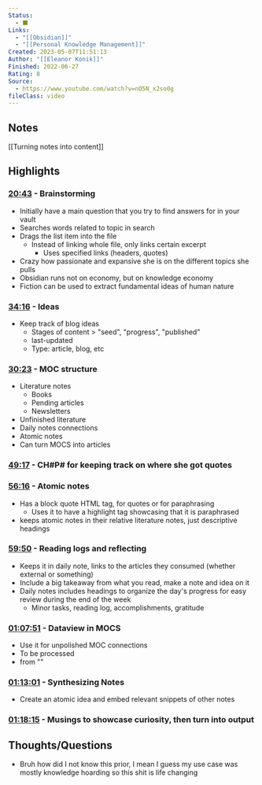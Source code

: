 ```yaml
---
Status:
  - ⬛️
Links:
  - "[[Obsidian]]"
  - "[[Personal Knowledge Management]]"
Created: 2023-05-07T11:51:13
Author: "[[Eleanor Konik]]"
Finished: 2022-06-27
Rating: 8
Source:
  - https://www.youtube.com/watch?v=nO5N_x2so0g
fileClass: video
---
```


## Notes
[[Turning notes into content]]
## Highlights

### [20:43](https://youtu.be/nO5N_x2so0g&t=1243s) - Brainstorming
- Initially have a main question that you try to find answers for in your vault
- Searches words related to topic in search
- Drags the list item into the file
	- Instead of linking whole file, only links certain excerpt
		- Uses specified links (headers, quotes)
- Crazy how passionate and expansive she is on the different topics she pulls
- Obsidian runs not on economy, but on knowledge economy
- Fiction can be used to extract fundamental ideas of human nature

### [34:16](https://youtu.be/nO5N_x2so0g&t=2056s) -  Ideas
- Keep track of blog ideas
	- Stages of content > "seed", "progress", "published"
	- last-updated
	- Type: article, blog, etc
### [30:23](https://youtu.be/nO5N_x2so0g&t=1823s) - MOC structure
- Literature notes
	- Books
	- Pending articles
	- Newsletters
- Unfinished literature
- Daily notes connections
- Atomic notes
- Can turn MOCS into articles

### [49:17](https://youtu.be/nO5N_x2so0g&t=2957s) - CH#P# for keeping track on where she got quotes

### [56:16](https://youtu.be/nO5N_x2so0g&t=3376s) - Atomic notes
- Has a block quote HTML tag, for quotes or for paraphrasing
	- Uses it to have a highlight tag showcasing that it is paraphrased
- keeps atomic notes in their relative literature notes, just descriptive headings

### [59:50](https://youtu.be/nO5N_x2so0g&t=3590s) - Reading logs and reflecting
- Keeps it in daily note, links to the articles they consumed (whether external or something)
- Include a big takeaway from what you read, make a note and idea on it
- Daily notes includes headings to organize the day's progress for easy review during the end of the week
	- Minor tasks, reading log, accomplishments, gratitude

### [01:07:51](https://youtu.be/nO5N_x2so0g&t=4071s) - Dataview in MOCS
- Use it for unpolished MOC connections
- To be processed
- from ""

### [01:13:01](https://youtu.be/nO5N_x2so0g&t=4381s) - Synthesizing Notes
- Create an atomic idea and embed relevant snippets of other notes

### [01:18:15](https://youtu.be/nO5N_x2so0g&t=4695s) - Musings to showcase curiosity, then turn into output
## Thoughts/Questions
- Bruh how did I not know this prior, I mean I guess my use case was mostly knowledge hoarding so this shit is life changing

